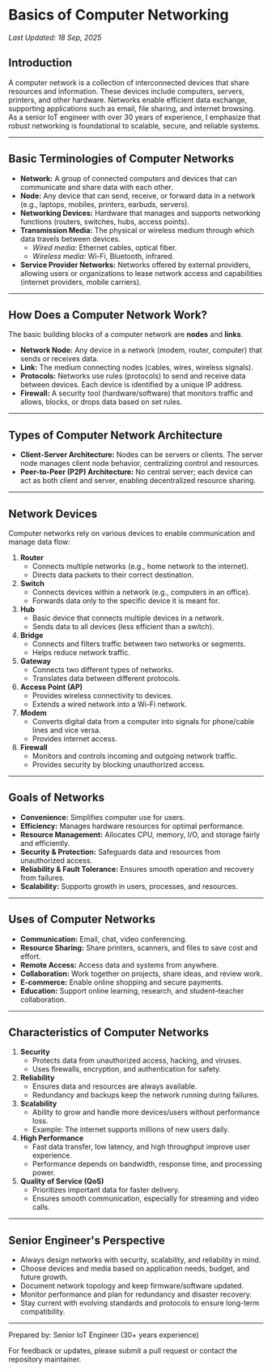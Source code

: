 # Basics of Computer Networking

_Last Updated: 18 Sep, 2025_

## Introduction
A computer network is a collection of interconnected devices that share resources and information. These devices include computers, servers, printers, and other hardware. Networks enable efficient data exchange, supporting applications such as email, file sharing, and internet browsing. As a senior IoT engineer with over 30 years of experience, I emphasize that robust networking is foundational to scalable, secure, and reliable systems.

---

## Basic Terminologies of Computer Networks

- **Network:** A group of connected computers and devices that can communicate and share data with each other.
- **Node:** Any device that can send, receive, or forward data in a network (e.g., laptops, mobiles, printers, earbuds, servers).
- **Networking Devices:** Hardware that manages and supports networking functions (routers, switches, hubs, access points).
- **Transmission Media:** The physical or wireless medium through which data travels between devices.
  - _Wired media:_ Ethernet cables, optical fiber.
  - _Wireless media:_ Wi-Fi, Bluetooth, infrared.
- **Service Provider Networks:** Networks offered by external providers, allowing users or organizations to lease network access and capabilities (internet providers, mobile carriers).

---

## How Does a Computer Network Work?

The basic building blocks of a computer network are **nodes** and **links**.

- **Network Node:** Any device in a network (modem, router, computer) that sends or receives data.
- **Link:** The medium connecting nodes (cables, wires, wireless signals).
- **Protocols:** Networks use rules (protocols) to send and receive data between devices. Each device is identified by a unique IP address.
- **Firewall:** A security tool (hardware/software) that monitors traffic and allows, blocks, or drops data based on set rules.

---

## Types of Computer Network Architecture

- **Client-Server Architecture:** Nodes can be servers or clients. The server node manages client node behavior, centralizing control and resources.
- **Peer-to-Peer (P2P) Architecture:** No central server; each device can act as both client and server, enabling decentralized resource sharing.

---

## Network Devices

Computer networks rely on various devices to enable communication and manage data flow:

1. **Router**
   - Connects multiple networks (e.g., home network to the internet).
   - Directs data packets to their correct destination.
2. **Switch**
   - Connects devices within a network (e.g., computers in an office).
   - Forwards data only to the specific device it is meant for.
3. **Hub**
   - Basic device that connects multiple devices in a network.
   - Sends data to all devices (less efficient than a switch).
4. **Bridge**
   - Connects and filters traffic between two networks or segments.
   - Helps reduce network traffic.
5. **Gateway**
   - Connects two different types of networks.
   - Translates data between different protocols.
6. **Access Point (AP)**
   - Provides wireless connectivity to devices.
   - Extends a wired network into a Wi-Fi network.
7. **Modem**
   - Converts digital data from a computer into signals for phone/cable lines and vice versa.
   - Provides internet access.
8. **Firewall**
   - Monitors and controls incoming and outgoing network traffic.
   - Provides security by blocking unauthorized access.

---

## Goals of Networks

- **Convenience:** Simplifies computer use for users.
- **Efficiency:** Manages hardware resources for optimal performance.
- **Resource Management:** Allocates CPU, memory, I/O, and storage fairly and efficiently.
- **Security & Protection:** Safeguards data and resources from unauthorized access.
- **Reliability & Fault Tolerance:** Ensures smooth operation and recovery from failures.
- **Scalability:** Supports growth in users, processes, and resources.

---

## Uses of Computer Networks

- **Communication:** Email, chat, video conferencing.
- **Resource Sharing:** Share printers, scanners, and files to save cost and effort.
- **Remote Access:** Access data and systems from anywhere.
- **Collaboration:** Work together on projects, share ideas, and review work.
- **E-commerce:** Enable online shopping and secure payments.
- **Education:** Support online learning, research, and student–teacher collaboration.

---

## Characteristics of Computer Networks

1. **Security**
   - Protects data from unauthorized access, hacking, and viruses.
   - Uses firewalls, encryption, and authentication for safety.
2. **Reliability**
   - Ensures data and resources are always available.
   - Redundancy and backups keep the network running during failures.
3. **Scalability**
   - Ability to grow and handle more devices/users without performance loss.
   - Example: The internet supports millions of new users daily.
4. **High Performance**
   - Fast data transfer, low latency, and high throughput improve user experience.
   - Performance depends on bandwidth, response time, and processing power.
5. **Quality of Service (QoS)**
   - Prioritizes important data for faster delivery.
   - Ensures smooth communication, especially for streaming and video calls.

---

## Senior Engineer's Perspective

- Always design networks with security, scalability, and reliability in mind.
- Choose devices and media based on application needs, budget, and future growth.
- Document network topology and keep firmware/software updated.
- Monitor performance and plan for redundancy and disaster recovery.
- Stay current with evolving standards and protocols to ensure long-term compatibility.

---

Prepared by: Senior IoT Engineer (30+ years experience)

For feedback or updates, please submit a pull request or contact the repository maintainer.
